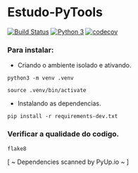 # Estudo-PyTools

[![Build Status](https://travis-ci.com/Nordor1/estudo-pytools.svg?branch=master)](https://travis-ci.com/Nordor1/estudo-pytools)
[![Python 3](https://pyup.io/repos/github/Nordor1/estudo-pytools/python-3-shield.svg)](https://pyup.io/repos/github/Nordor1/estudo-pytools/)
[![codecov](https://codecov.io/gh/Nordor1/estudo-pytools/branch/master/graph/badge.svg)](https://codecov.io/gh/Nordor1/estudo-pytools)

### Para instalar:
- Criando o ambiente isolado e ativando.
```
python3 -m venv .venv
```
```
source .venv/bin/activate
```
- Instalando as dependencias.
```
pip install -r requirements-dev.txt
```

### Verificar a qualidade do codigo.
```
flake8
```

[ ~ Dependencies scanned by PyUp.io ~ ]
